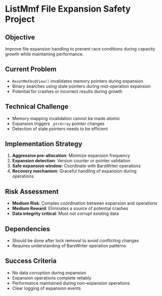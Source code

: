 # ListMmf File Expansion Safety Project

## Objective
Improve file expansion handling to prevent race conditions during capacity growth while maintaining performance.

## Current Problem
- `ResetMmfAndView()` invalidates memory pointers during expansion
- Binary searches using stale pointers during mid-operation expansion
- Potential for crashes or incorrect results during growth

## Technical Challenge
- Memory mapping invalidation cannot be made atomic
- Expansion triggers `_ptrArray` pointer changes
- Detection of stale pointers needs to be efficient

## Implementation Strategy
1. **Aggressive pre-allocation**: Minimize expansion frequency
2. **Expansion detection**: Version counter or pointer validation
3. **Safe expansion window**: Coordinate with BarsWriter operations
4. **Recovery mechanism**: Graceful handling of expansion during operations

## Risk Assessment
- **Medium Risk**: Complex coordination between expansion and operations
- **Medium Reward**: Eliminates a source of potential crashes
- **Data integrity critical**: Must not corrupt existing data

## Dependencies
- Should be done after lock removal to avoid conflicting changes
- Requires understanding of BarsWriter operation patterns

## Success Criteria
- No data corruption during expansion
- Expansion operations complete reliably
- Performance maintained during non-expansion operations
- Clear logging of expansion events